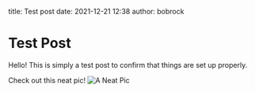 title: Test post
date: 2021-12-21 12:38
author: bobrock

# Test Post

Hello! This is simply a test post to confirm that things are set up properly. 

Check out this neat pic! ![A Neat Pic][neat_pic]

[neat_pic]: {static}/images/test.png
